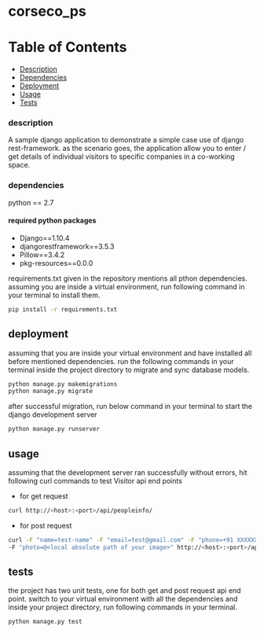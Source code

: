 # corseco_ps


# Table of Contents

- [Description](#description)
- [Dependencies](#dependencies)
- [Deployment](#deployment)
- [Usage](#usage)
- [Tests](#tests)

### description
A sample django application to demonstrate a simple case use of django rest-framework.
as the scenario goes, the application allow you to enter / get details of individual 
visitors to specific companies in a co-working space.

### dependencies

python == 2.7
#### required python packages
  - Django==1.10.4
  - djangorestframework==3.5.3
  - Pillow==3.4.2
  - pkg-resources==0.0.0


requirements.txt given in the repository mentions all pthon dependencies.
assuming you are inside a virtual environment, run following command in your terminal to install them.

```sh
pip install -r requirements.txt
```


## deployment
assuming that you are inside your virtual environment and have installed all before mentioned dependencies.
run the following commands in your terminal inside the project directory to migrate and sync database models.

```sh
python manage.py makemigrations
python manage.py migrate
```

after successful migration, run below command in your terminal to start the django development server
```sh
python manage.py runserver
```


## usage
assuming that the development server ran successfully without errors, hit following curl commands to test Visitor api end points

- for get request

```sh
curl http://<host>:<port>/api/peopleinfo/
```

- for post request
```sh
curl -F "name=test-name" -F "email=test@gmail.com" -F "phone=+91 XXXXXXXXXX" -F "whom_to_meet=test-name" -F "compane_name=test" \
-F "photo=@<local absolute path of your image>" http://<host>:<port>/api/peopleinfo/

```

## tests
the project has two unit tests, one for both get and post request api end point.
switch to your virtual environment with all the dependencies and inside your project directory,
run following commands in your terminal.

```sh
python manage.py test
```